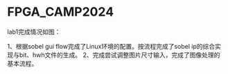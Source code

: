 # FPGA_CAMP2024
lab1完成情况如图：

1、根据sobel gui flow完成了Linux环境的配置。按流程完成了sobel ip的综合实现与bit、hwh文件的生成。
2、完成尝试调整图片尺寸输入，完成了图像处理的基本流程。
